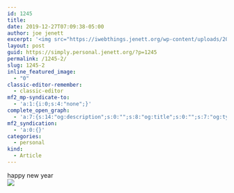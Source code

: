 ```yaml
---
id: 1245
title: 
date: 2019-12-27T07:09:38-05:00
author: joe jenett
excerpt: '<img src="https://iwebthings.jenett.org/wp-content/uploads/2019/12/hny20.png" alt="" />'
layout: post
guid: https://simply.personal.jenett.org/?p=1245
permalink: /1245-2/
slug: 1245-2
inline_featured_image:
  - "0"
classic-editor-remember:
  - classic-editor
mf2_mp-syndicate-to:
  - 'a:1:{i:0;s:4:"none";}'
complete_open_graph:
  - 'a:7:{s:14:"og:description";s:0:"";s:8:"og:title";s:0:"";s:7:"og:type";s:0:"";s:12:"twitter:card";s:7:"summary";s:15:"twitter:creator";s:0:"";s:19:"twitter:description";s:0:"";s:8:"og:image";s:0:"";}'
mf2_syndication:
  - 'a:0:{}'
categories:
  - personal
kind:
  - Article
---
```

happy new year<br />
![](https://iwebthings.jenett.org/wp-content/uploads/2019/12/hny20.png)